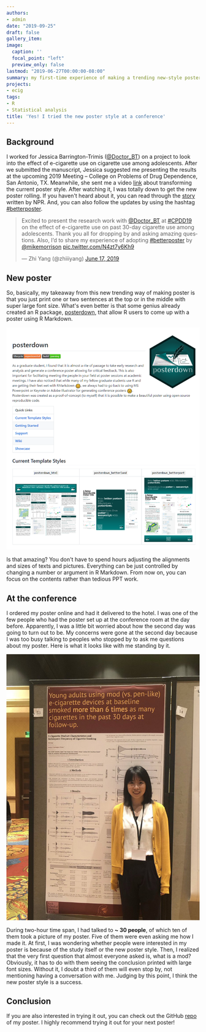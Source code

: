 ```yaml
---
authors:
- admin
date: "2019-09-25"
draft: false
gallery_item:
image:
  caption: ''
  focal_point: "left"
  preview_only: false
lastmod: "2019-06-27T00:00:00-08:00"
summary: my first-time experience of making a trending new-style poster
projects:
- ecig
tags:
- R
- Statistical analysis 
title: 'Yes! I tried the new poster style at a conference'
---
```


## Background
I worked for Jessica Barrington-Trimis ([@Doctor_BT](https://twitter.com/Doctor_BT)) on a project to look into the effect of e-cigarette use on cigarette use among adolescents. After we submitted the manuscript, Jessica suggested me presenting the results at the upcoming 2019 Meeting – College on Problems of Drug Dependence, San Antonio, TX. Meanwhile, she sent me a video [link](https://youtu.be/1RwJbhkCA58) about transforming the current poster style. After watching it, I was totally down to get the new poster rolling. If you haven't heard about it, you can read through the [story](https://www.npr.org/sections/health-shots/2019/06/11/729314248/to-save-the-science-poster-researchers-want-to-kill-it-and-start-over) written by NPR. And, you can also follow the updates by using the hashtag [#betterposter](https://twitter.com/hashtag/betterposter?ref_src=twsrc%5Egoogle%7Ctwcamp%5Eserp%7Ctwgr%5Ehashtag). 

<blockquote class="twitter-tweet" data-lang="en"><p lang="en" dir="ltr">Excited to present the research work with <a href="https://twitter.com/Doctor_BT?ref_src=twsrc%5Etfw">@Doctor_BT</a> at <a href="https://twitter.com/hashtag/CPDD19?src=hash&amp;ref_src=twsrc%5Etfw">#CPDD19</a> on the effect of e-cigarette use on past 30-day cigarette use among adolescents. Thank you all for dropping by and asking amazing questions. Also, I’d to share my experience of adopting <a href="https://twitter.com/hashtag/betterposter?src=hash&amp;ref_src=twsrc%5Etfw">#betterposter</a> by <a href="https://twitter.com/mikemorrison?ref_src=twsrc%5Etfw">@mikemorrison</a> <a href="https://t.co/N4zt7y6Kh9">pic.twitter.com/N4zt7y6Kh9</a></p>&mdash; Zhi Yang (@zhiiiyang) <a href="https://twitter.com/zhiiiyang/status/1140733758519357440?ref_src=twsrc%5Etfw">June 17, 2019</a></blockquote>
<script async src="https://platform.twitter.com/widgets.js" charset="utf-8"></script>


## New poster
So, basically, my takeaway from this new trending way of making poster is that you just print one or two sentences at the top or in the middle with super large font size. What's even better is that some genius already created an R package, [posterdown](https://github.com/brentthorne/posterdown), that allow R users to come up with a poster using R Markdown. 

![](posterdown.png)

Is that amazing? You don't have to spend hours adjusting the alignments and sizes of texts and pictures. Everything can be just controlled by changing a number or argument in R Markdown. From now on, you can focus on the contents rather than tedious PPT work. 

## At the conference 
I ordered my poster online and had it delivered to the hotel. I was one of the few people who had the poster set up at the conference room at the day before. Apparently, I was a little bit worried about how the second day was going to turn out to be. My concerns were gone at the second day because I was too busy talking to peoples who stopped by to ask me questions about my poster. Here is what it looks like with me standing by it.  

![](poster.jpg)

During two-hour time span, I had talked to **~ 30 people**, of which ten of them took a picture of my poster. Five of them were even asking me how I made it. At first, I was wondering whether people were interested in my poster is because of the study itself or the new poster style. Then, I realized that the very first question that almost everyone asked is, what is a mod? Obviously, it has to do with them seeing the conclusion printed with large font sizes. Without it, I doubt a third of them will even stop by, not mentioning having a conversation with me. Judging by this point, I think the new poster style is a success. 

## Conclusion
If you are also interested in trying it out, you can check out the GitHub [repo](https://github.com/zhiiiyang/CPDD_poster) of my poster. I highly recommend trying it out for your next poster!


